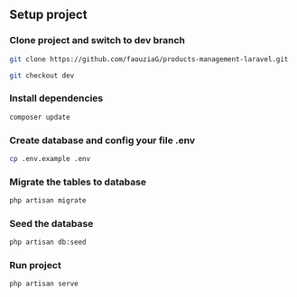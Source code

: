 ## Setup project

### Clone project and switch to dev branch
```bash
git clone https://github.com/faouziaG/products-management-laravel.git

git checkout dev

```



### Install dependencies

 ```bash
composer update
```

### Create database and config your file .env

```bash
cp .env.example .env
```

### Migrate the tables to database

```bash
php artisan migrate
```

### Seed the database

```bash
php artisan db:seed
```

### Run project

```bash
php artisan serve
```
